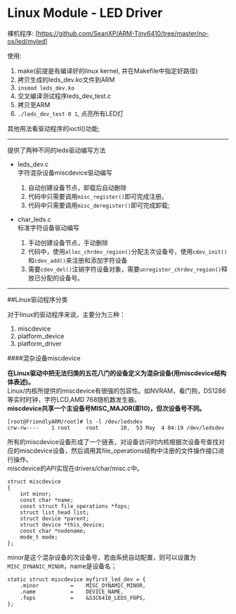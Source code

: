 Linux Module - LED Driver
====

裸机程序: [https://github.com/SeanXP/ARM-Tiny6410/tree/master/no-os/led/myled]

使用:

1. make(前提是有编译好的linux kernel, 并在Makefile中指定好路径)
2. 拷贝生成的leds_dev.ko文件到ARM
3. `insmod leds_dev.ko`
4. 交叉编译测试程序leds\_dev\_test.c
5. 拷贝至ARM
6. `./leds_dev_test 0 1`, 点亮所有LED灯

其他用法看驱动程序的ioctl()功能;

----

提供了两种不同的leds驱动编写方法
  
*  leds_dev.c    
	字符混杂设备miscdevice驱动编写    
	1. 自动创建设备节点，卸载后自动删除
	2. 代码中只需要调用`misc_register()`即可完成注册。
	3. 代码中只需要调用`misc_deregister()`即可完成卸载;

	
*  char_leds.c    
	标准字符设备驱动编写
	1. 手动创建设备节点，手动删除
	2. 代码中，使用`alloc_chrdev_region()`分配主次设备号，使用`cdev_init()`和`cdev_add()`来注册和添加字符设备
	3. 需要`cdev_del()`注销字符设备对象，需要`unregister_chrdev_region()`释放已分配的设备号。
	
	
----

##Linux驱动程序分类

对于linux的驱动程序来说，主要分为三种：   

1. miscdevice
2. platform_device
3. platform_driver

####混杂设备miscdevice

**在Linux驱动中把无法归类的五花八门的设备定义为混杂设备(用miscdevice结构体表述)。**    
Linux/内核所提供的miscdevice有很强的包容性。如NVRAM，看门狗，DS1286等实时时钟，字符LCD,AMD 768随机数发生器。   
**miscdevice共享一个主设备号MISC\_MAJOR(即10)，但次设备号不同。**

	[root@FriendlyARM/root]# ls -l /dev/ledsdev
	crw-rw----    1 root     root       10,  53 May  4 04:19 /dev/ledsdev


所有的miscdevice设备形成了一个链表，对设备访问时内核根据次设备号查找对应的miscdevice设备，然后调用其file_operations结构中注册的文件操作接口进行操作。   
miscdevice的API实现在drivers/char/misc.c中。 

	struct miscdevice  
	{
		int minor;
		const char *name;
		const struct file_operations *fops;
		struct list_head list;
		struct device *parent;
		struct device *this_device;
		const char *nodename;
		mode_t mode;
	};

minor是这个混杂设备的次设备号，若由系统自动配置，则可以设置为`MISC_DYNANIC_MINOR`，name是设备名；

	static struct miscdevice myfirst_led_dev = {
		.minor			=	 MISC_DYNAMIC_MINOR,
		.name			=	 DEVICE_NAME,
		.fops			=	 &S3C6410_LEDS_FOPS,
	};
	
